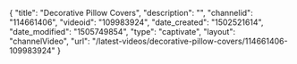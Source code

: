 {
    "title": "Decorative Pillow Covers",
    "description": "",
    "channelid": "114661406",
    "videoid": "109983924",
    "date_created": "1502521614",
    "date_modified": "1505749854",
    "type": "captivate",
    "layout": "channelVideo",
    "url": "\/latest-videos\/decorative-pillow-covers\/114661406-109983924"
}
